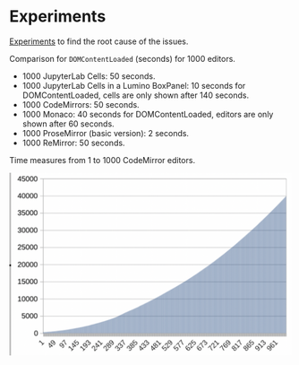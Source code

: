 # Experiments

[Experiments](https://github.com/jupyterlab/benchmarks/tree/master/experiments) to find the root cause of the issues.

Comparison for `DOMContentLoaded` (seconds) for 1000 editors.

- 1000 JupyterLab Cells: 50 seconds.
- 1000 JupyterLab Cells in a Lumino BoxPanel: 10 seconds for DOMContentLoaded, cells are only shown after 140 seconds.
- 1000 CodeMirrors: 50 seconds.
- 1000 Monaco: 40 seconds for DOMContentLoaded, editors are only shown after 60 seconds.
- 1000 ProseMirror (basic version): 2 seconds.
- 1000 ReMirror: 50 seconds.

Time measures from 1 to 1000 CodeMirror editors.

![](images/codemirrors.png "")
